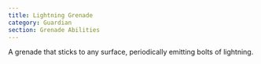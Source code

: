 ```yaml
---
title: Lightning Grenade
category: Guardian
section: Grenade Abilities
---
```


A grenade that sticks to any surface, periodically emitting bolts of lightning.
